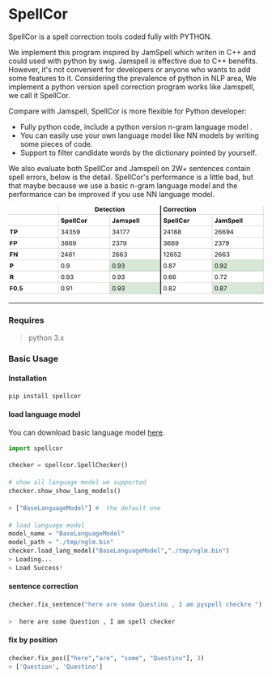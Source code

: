 # SpellCor

SpellCor is a spell correction tools coded fully with PYTHON.

We implement this program inspired by JamSpell which writen in C++ and could used with python by swig. 
Jamspell is effective due to C++ benefits. However, it's not convenient for developers or anyone who 
wants to add some features to it. Considering the prevalence of python in NLP area, We implement a python
version spell correction program works like Jamspell, we call it SpellCor.

Compare with Jamspell, SpellCor is more flexible for Python developer:
* Fully python code, include a python version n-gram language model .
* You can easily use your own language model like NN models by writing some pieces of code.
* Support to filter candidate words by the dictionary pointed by yourself.

We also evaluate both SpellCor and Jamspell on 2W+ sentences contain spell errors, below is the detail.
SpellCor's performance is a little bad, but that maybe because we use a basic n-gram language model and the performance
can be improved if you use NN language model.
 
<img src="./img/compare.jpg"></img>

***

### Requires

> python 3.x

### Basic Usage

#### Installation

```shell
pip install spellcor
```


#### load language model

You can download basic language model [here](https://pan.baidu.com/s/1r3DxT0AKmuUcu2JERObiaw).

```python
import spellcor

checker = spellcor.SpellChecker()

# show all language model we supported
checker.show_show_lang_models()

> ["BaseLanguageModel"] #  the default one

# load language model
model_name = "BaseLanguageModel"
model_path = "./tmp/nglm.bin"
checker.load_lang_model("BaseLanguageModel","./tmp/nglm.bin")
> Loading...
> Load Success!

```
#### sentence correction

```python
checker.fix_sentence("here are some Questino , I am pyspell checkre ")

>  here are some Question , I am spell checker
```

#### fix by position

```python
checker.fix_pos(["here","are", "some", "Questino"], 3)
> ['Question', 'Questino']

```


